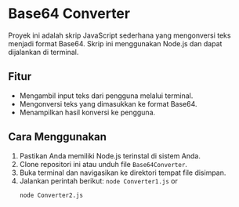 # Base64 Converter

Proyek ini adalah skrip JavaScript sederhana yang mengonversi teks menjadi format Base64. Skrip ini menggunakan Node.js dan dapat dijalankan di terminal. 

## Fitur
- Mengambil input teks dari pengguna melalui terminal.
- Mengonversi teks yang dimasukkan ke format Base64.
- Menampilkan hasil konversi ke pengguna.

## Cara Menggunakan
1. Pastikan Anda memiliki Node.js terinstal di sistem Anda.
2. Clone repositori ini atau unduh file `Base64Converter`.
3. Buka terminal dan navigasikan ke direktori tempat file disimpan.
4. Jalankan perintah berikut:
   `node Converter1.js`
   or 
   ```bash
   node Converter2.js
